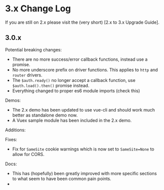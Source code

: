 # 3.x Change Log

If you are still on 2.x please visit the (very short) [2.x to 3.x Upgrade Guide].


## 3.0.x

Potential breaking changes:

* There are no more success/error callback functions, instead use a promise.
* No more underscore prefix on driver functions. This applies to `http` and `router` drivers.
* The `$auth.ready()` no longer accept a callback function, use `$auth.load().then()` promise instead.
* Everything changed to proper es6 module imports (check this)


Demos:

* The 2.x demo has been updated to use vue-cli and should work much better as standalone demo now.
* A Vuex sample module has been included in the 2.x demo.

Additions:


Fixes:

* Fix for `SameSite` cookie warnings which is now set to `SameSite=None` to allow for CORS.


Docs:

* This has (hopefully) been greatly improved with more specific sections to what seem to have been common pain points.
* 